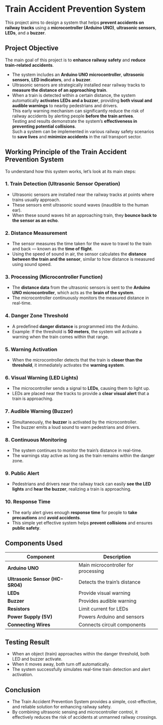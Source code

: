 # Train Accident Prevention System
This project aims to design a system that helps **prevent accidents on railway tracks** using a **microcontroller (Arduino UNO)**, **ultrasonic sensors**, **LEDs**, and a **buzzer**.

## Project Objective
The main goal of this project is to **enhance railway safety** and **reduce train-related accidents**.
- The system includes an **Arduino UNO microcontroller**, **ultrasonic sensors**, **LED indicators**, and a **buzzer**.  
- Ultrasonic sensors are strategically installed near railway tracks to **measure the distance of an approaching train**.  
- When a train is detected within a certain distance, the system automatically **activates LEDs and a buzzer**, providing **both visual and audible warnings** to nearby pedestrians and drivers.  
This early warning mechanism can significantly reduce the risk of railway accidents by alerting people **before the train arrives**.  
Testing and results demonstrate the system’s **effectiveness in preventing potential collisions**.  
Such a system can be implemented in various railway safety scenarios to **save lives** and **minimize accidents** in the rail transport sector.

## Working Principle of the Train Accident Prevention System
To understand how this system works, let’s look at its main steps:
### 1️. Train Detection (Ultrasonic Sensor Operation)
- Ultrasonic sensors are installed near the railway tracks at points where trains usually approach.  
- These sensors emit ultrasonic sound waves (inaudible to the human ear).  
- When these sound waves hit an approaching train, they **bounce back to the sensor as an echo**.
### 2️. Distance Measurement
- The sensor measures the time taken for the wave to travel to the train and back — known as the **time of flight**.  
- Using the speed of sound in air, the sensor calculates the **distance between the train and the sensor**, similar to how distance is measured using sound speed.  
### 3️. Processing (Microcontroller Function)
- The **distance data** from the ultrasonic sensors is sent to the **Arduino UNO microcontroller**, which acts as the **brain of the system**.  
- The microcontroller continuously monitors the measured distance in real-time.
### 4️. Danger Zone Threshold
- A predefined **danger distance** is programmed into the Arduino.  
- Example: If the threshold is **50 meters**, the system will activate a warning when the train comes within that range.
### 5️. Warning Activation
- When the microcontroller detects that the train is **closer than the threshold**, it immediately activates the **warning system**.
### 6️. Visual Warning (LED Lights)
- The microcontroller sends a signal to **LEDs**, causing them to light up.  
- LEDs are placed near the tracks to provide a **clear visual alert** that a train is approaching.
### 7️. Audible Warning (Buzzer)
- Simultaneously, the **buzzer** is activated by the microcontroller.  
- The buzzer emits a loud sound to warn pedestrians and drivers.
### 8️. Continuous Monitoring
- The system continues to monitor the train’s distance in real-time.  
- The warnings stay active as long as the train remains within the danger zone.
### 9️. Public Alert
- Pedestrians and drivers near the railway track can easily **see the LED lights** and **hear the buzzer**, realizing a train is approaching.
### 10. Response Time
- The early alert gives enough **response time** for people to **take precautions** and **avoid accidents**.  
- This simple yet effective system helps **prevent collisions** and ensures **public safety**.

## Components Used

| Component | Description |
|------------|-------------|
| **Arduino UNO** | Main microcontroller for processing |
| **Ultrasonic Sensor (HC-SR04)** | Detects the train’s distance |
| **LEDs** | Provide visual warning |
| **Buzzer** | Provides audible warning |
| **Resistors** | Limit current for LEDs |
| **Power Supply (5V)** | Powers Arduino and sensors |
| **Connecting Wires** | Connects circuit components |

## Testing Result
- When an object (train) approaches within the danger threshold, both LED and buzzer activate.
- When it moves away, both turn off automatically.
- The system successfully simulates real-time train detection and alert activation.

## Conclusion
- The Train Accident Prevention System provides a simple, cost-effective, and reliable solution for enhancing railway safety.
- By combining ultrasonic sensing and microcontroller control, it effectively reduces the risk of accidents at unmanned railway crossings.



